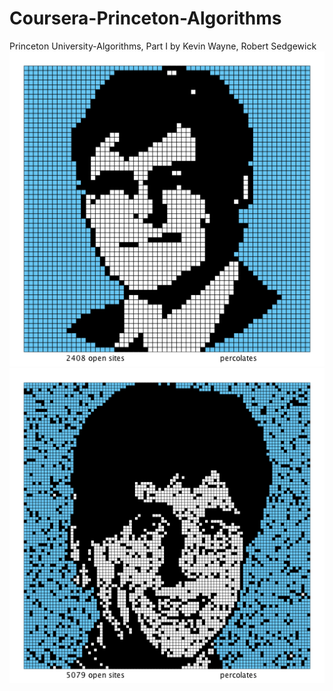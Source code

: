 # Coursera-Princeton-Algorithms
Princeton University-Algorithms, Part I by Kevin Wayne, Robert Sedgewick
![Percolation Images](/Percolation/src/test/sedgewick60.png)
![Percolation Images](/Percolation/src/test/wayne98.png)
